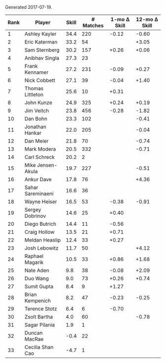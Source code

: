 Generated 2017-07-19.

| Rank | Player            | Skill | # Matches | 1-mo Δ Skill | 12-mo Δ Skill |
|------|-------------------|-------|-----------|--------------|---------------|
|    1 | Ashley Kayler     |  34.4 |       220 |        -0.12 |         -0.60 |
|    2 | Eric Katerman     |  33.2 |        54 |              |         +3.05 |
|    3 | Sam Sternberg     |  30.2 |       157 |        +0.26 |         +0.06 |
|    4 | Anibhav Singla    |  27.3 |        23 |              |               |
|    5 | Frank Kennamer    |  27.2 |       231 |        -0.09 |         +0.27 |
|    6 | Nick Cobbett      |  27.1 |        39 |        -0.04 |         +1.40 |
|    7 | Thomas Littleton  |  25.6 |        10 |        +0.31 |               |
|    8 | John Kunze        |  24.9 |       325 |        +0.24 |         +0.19 |
|    9 | Jim Veitch        |  23.8 |       456 |        -0.28 |         -1.82 |
|   10 | Dan Bohn          |  23.3 |       102 |              |         -0.41 |
|   11 | Jonathan Hankar   |  22.0 |       205 |              |         -0.04 |
|   12 | Dan Meier         |  21.8 |        70 |              |         -0.74 |
|   13 | Mark Modera       |  20.5 |       332 |              |         -0.71 |
|   14 | Carl Schreck      |  20.2 |         2 |              |               |
|   15 | Mike Jensen-Akula |  19.7 |       227 |              |         -0.51 |
|   16 | Ankur Dave        |  17.8 |        76 |              |         +4.36 |
|   17 | Sahar Sareminaeni |  16.6 |        36 |              |               |
|   18 | Wayne Heiser      |  16.5 |        53 |        -0.38 |         -0.91 |
|   19 | Sergey Dobrinov   |  14.6 |        25 |        +0.40 |               |
|   20 | Diego Butrich     |  14.4 |        11 |        -0.56 |               |
|   21 | Craig Hollow      |  13.5 |        21 |        +0.71 |               |
|   22 | Meldan Heaslip    |  12.4 |        33 |        +0.27 |               |
|   23 | Josh Lebowitz     |  11.7 |        50 |              |         +4.12 |
|   24 | Raphael Magarik   |  10.5 |        33 |        +0.86 |         +1.68 |
|   25 | Nate Aden         |   9.8 |        38 |        -0.08 |         +2.09 |
|   26 | Duo Wang          |   9.0 |        73 |        +0.26 |         +0.74 |
|   27 | Sumit Gupta       |   8.4 |         9 |        +1.27 |               |
|   28 | Brian Kempenich   |   8.2 |        47 |        -0.23 |         -0.25 |
|   29 | Terence Stotz     |   6.4 |         6 |        -0.70 |               |
|   30 | Zsolt Bartha      |   4.0 |        60 |              |         -0.78 |
|   31 | Sagar Pilania     |   1.9 |         1 |              |               |
|   32 | Duncan MacRae     |  -0.4 |        22 |              |               |
|   33 | Cecilia Shan Cao  |  -4.7 |         1 |              |               |